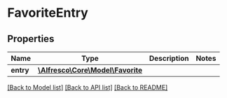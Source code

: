 # FavoriteEntry

## Properties
Name | Type | Description | Notes
------------ | ------------- | ------------- | -------------
**entry** | [**\Alfresco\Core\Model\Favorite**](Favorite.md) |  | 

[[Back to Model list]](../README.md#documentation-for-models) [[Back to API list]](../README.md#documentation-for-api-endpoints) [[Back to README]](../README.md)


